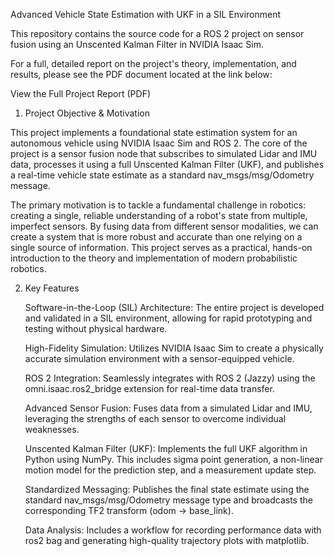 Advanced Vehicle State Estimation with UKF in a SIL Environment

This repository contains the source code for a ROS 2 project on sensor fusion using an Unscented Kalman Filter in NVIDIA Isaac Sim.

For a full, detailed report on the project's theory, implementation, and results, please see the PDF document located at the link below:

View the Full Project Report (PDF)

1. Project Objective & Motivation

This project implements a foundational state estimation system for an autonomous vehicle using NVIDIA Isaac Sim and ROS 2. The core of the project is a sensor fusion node that subscribes to simulated Lidar and IMU data, processes it using a full Unscented Kalman Filter (UKF), and publishes a real-time vehicle state estimate as a standard nav_msgs/msg/Odometry message.

The primary motivation is to tackle a fundamental challenge in robotics: creating a single, reliable understanding of a robot's state from multiple, imperfect sensors. By fusing data from different sensor modalities, we can create a system that is more robust and accurate than one relying on a single source of information. This project serves as a practical, hands-on introduction to the theory and implementation of modern probabilistic robotics.

2. Key Features

    Software-in-the-Loop (SIL) Architecture: The entire project is developed and validated in a SIL environment, allowing for rapid prototyping and testing without physical hardware.

    High-Fidelity Simulation: Utilizes NVIDIA Isaac Sim to create a physically accurate simulation environment with a sensor-equipped vehicle.

    ROS 2 Integration: Seamlessly integrates with ROS 2 (Jazzy) using the omni.isaac.ros2_bridge extension for real-time data transfer.

    Advanced Sensor Fusion: Fuses data from a simulated Lidar and IMU, leveraging the strengths of each sensor to overcome individual weaknesses.

    Unscented Kalman Filter (UKF): Implements the full UKF algorithm in Python using NumPy. This includes sigma point generation, a non-linear motion model for the prediction step, and a measurement update step.

    Standardized Messaging: Publishes the final state estimate using the standard nav_msgs/msg/Odometry message type and broadcasts the corresponding TF2 transform (odom -> base_link).

    Data Analysis: Includes a workflow for recording performance data with ros2 bag and generating high-quality trajectory plots with matplotlib.
